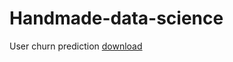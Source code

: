 # Handmade-data-science
User churn prediction [download](https://github.com/RuslanOraev/handmade-data-science/raw/main/notebooks/courseworks/Coursework_ML.ipynb)
